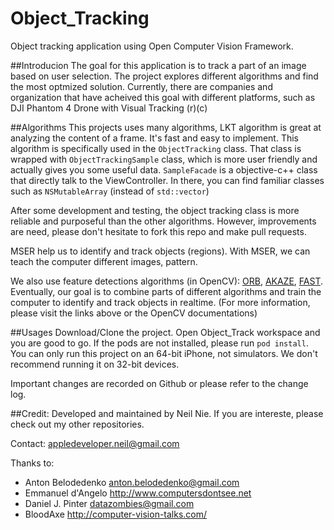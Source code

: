 # Object_Tracking
Object tracking application using Open Computer Vision Framework. 

##Introducion
The goal for this application is to track a part of an image based on user selection. The project explores different algorithms and find the most optmized solution. Currently, there are companies and organization that have acheived this goal with different platforms, such as DJI Phantom 4 Drone with Visual Tracking (r)(c)

##Algorithms
This projects uses many algorithms, LKT algorithm is great at analyzing the content of a frame. It's fast and easy to implement. This algorithm is specifically used in the `ObjectTracking` class. That class is wrapped with `ObjectTrackingSample` class, which is more user friendly and actually gives you some useful data. `SampleFacade` is a objective-c++ class that directly talk to the ViewController. In there, you can find familiar classes such as `NSMutableArray` (instead of `std::vector`) <br>

After some development and testing, the object tracking class is more reliable and purposeful than the other algorithms. However, improvements are need, please don't hesitate to fork this repo and make pull requests. 

MSER help us to identify and track objects (regions). With MSER, we can teach the computer different images, pattern. <br>

We also use feature detections algorithms (in OpenCV): [ORB](http://docs.opencv.org/3.0-beta/doc/py_tutorials/py_feature2d/py_orb/py_orb.html), [AKAZE](https://www.doc.ic.ac.uk/~ajd/Publications/alcantarilla_etal_eccv2012.pdf), [FAST](http://docs.opencv.org/3.0-beta/doc/py_tutorials/py_feature2d/py_fast/py_fast.html). Eventually, our goal is to combine parts of different algorithms and train the computer to identify and track objects in realtime. (For more information, please visit the links above or the OpenCV documentations)

##Usages
Download/Clone the project. Open Object_Track workspace and you are good to go. If the pods are not installed, please run `pod install`. You can only run this project on an 64-bit iPhone, not simulators. We don't recommend running it on 32-bit devices. 

Important changes are recorded on Github or please refer to the change log. 

##Credit:
Developed and maintained by Neil Nie. If you are intereste, please check out my other repositories. 

Contact: appledeveloper.neil@gmail.com

Thanks to:

- Anton Belodedenko anton.belodedenko@gmail.com
- Emmanuel d'Angelo http://www.computersdontsee.net
- Daniel J. Pinter datazombies@gmail.com
- BloodAxe http://computer-vision-talks.com/
